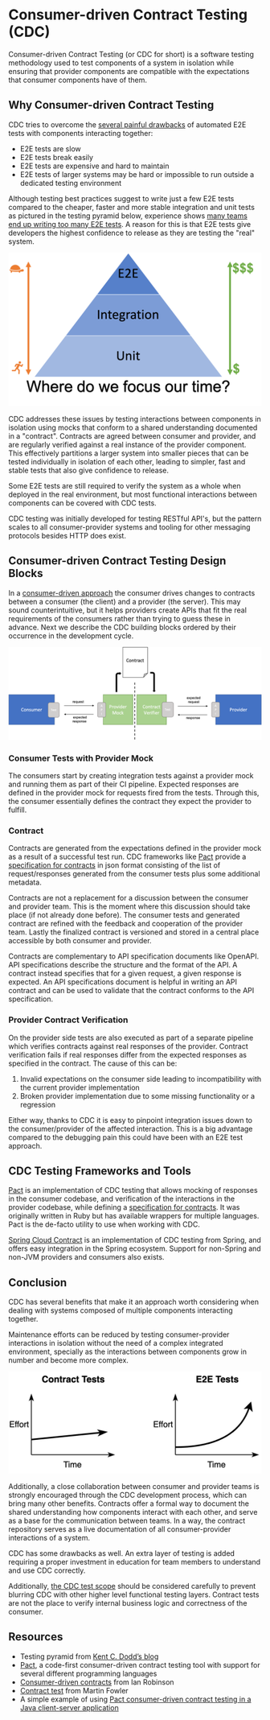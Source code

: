 # Consumer-driven Contract Testing (CDC)

Consumer-driven Contract Testing (or CDC for short) is a software testing methodology used to test components of a system in isolation while ensuring that provider components are compatible with the expectations that consumer components have of them.

## Why Consumer-driven Contract Testing

CDC tries to overcome the [several painful drawbacks](https://pactflow.io/blog/proving-e2e-tests-are-a-scam) of automated E2E tests with components interacting together:

* E2E tests are slow
* E2E tests break easily
* E2E tests are expensive and hard to maintain
* E2E tests of larger systems may be hard or impossible to run outside a dedicated testing environment

Although testing best practices suggest to write just a few E2E tests compared to the cheaper, faster and more stable integration and unit tests as pictured in the testing pyramid below, experience shows [many teams end up writing too many E2E tests](https://testing.googleblog.com/2015/04/just-say-no-to-more-end-to-end-tests.html). A reason for this is that E2E tests give developers the highest confidence to release as they are testing the "real" system.

![E2E Testing Pyramid](./images/testing-pyramid.png)

CDC addresses these issues by testing interactions between components in isolation using mocks that conform to a shared understanding documented in a "contract". Contracts are agreed between consumer and provider, and are regularly verified against a real instance of the provider component. This effectively partitions a larger system into smaller pieces that can be tested individually in isolation of each other, leading to simpler, fast and stable tests that also give confidence to release.

Some E2E tests are still required to verify the system as a whole when deployed in the real environment, but most functional interactions between components can be covered with CDC tests.

CDC testing was initially developed for testing RESTful API's, but the pattern scales to all consumer-provider systems and tooling for other messaging protocols besides HTTP does exist.

## Consumer-driven Contract Testing Design Blocks

In a [consumer-driven approach](https://martinfowler.com/articles/consumerDrivenContracts.html) the consumer drives changes to contracts between a consumer (the client) and a provider (the server). This may sound counterintuitive, but it helps providers create APIs that fit the real requirements of the consumers rather than trying to guess these in advance. Next we describe the CDC building blocks ordered by their occurrence in the development cycle.

![CDC testing](./images/cdc-testing.png)

### Consumer Tests with Provider Mock

The consumers start by creating integration tests against a provider mock and running them as part of their CI pipeline. Expected responses are defined in the provider mock for requests fired from the tests. Through this, the consumer essentially defines the contract they expect the provider to fulfill.

### Contract

Contracts are generated from the expectations defined in the provider mock as a result of a successful test run. CDC frameworks like [Pact](https://docs.pact.io/) provide a [specification for contracts](https://github.com/pact-foundation/pact-specification) in json format consisting of the list of request/responses generated from the consumer tests plus some additional metadata.

Contracts are not a replacement for a discussion between the consumer and provider team. This is the moment where this discussion should take place (if not already done before). The consumer tests and generated contract are refined with the feedback and cooperation of the provider team. Lastly the finalized contract is versioned and stored in a central place accessible by both consumer and provider.

Contracts are complementary to API specification documents like OpenAPI. API specifications describe the structure and the format of the API. A contract instead specifies that for a given request, a given response is expected. An API specifications document is helpful in writing an API contract and can be used to validate that the contract conforms to the API specification.

### Provider Contract Verification

On the provider side tests are also executed as part of a separate pipeline which verifies contracts against real responses of the provider. Contract verification fails if real responses differ from the expected responses as specified in the contract. The cause of this can be:

1. Invalid expectations on the consumer side leading to incompatibility with the current provider implementation
2. Broken provider implementation due to some missing functionality or a regression

Either way, thanks to CDC it is easy to pinpoint integration issues down to the consumer/provider of the affected interaction. This is a big advantage compared to the debugging pain this could have been with an E2E test approach.

## CDC Testing Frameworks and Tools

[Pact](https://docs.pact.io/) is an implementation of CDC testing that allows mocking of responses in the consumer codebase, and verification of the interactions in the provider codebase, while defining a [specification for contracts](https://github.com/pact-foundation/pact-specification). It was originally written in Ruby but has available wrappers for multiple languages. Pact is the de-facto utility to use when working with CDC.

[Spring Cloud Contract](https://cloud.spring.io/spring-cloud-contract/reference/html) is an implementation of CDC testing from Spring, and offers easy integration in the Spring ecosystem. Support for non-Spring and non-JVM providers and consumers also exists.

## Conclusion

CDC has several benefits that make it an approach worth considering when dealing with systems composed of multiple components interacting together.

Maintenance efforts can be reduced by testing consumer-provider interactions in isolation without the need of a complex integrated environment, specially as the interactions between components grow in number and become more complex.

![CDC VS E2E tests](./images/cdc-vs-e2e.png)

Additionally, a close collaboration between consumer and provider teams is strongly encouraged through the CDC development process, which can bring many other benefits. Contracts offer a formal way to document the shared understanding how components interact with each other, and serve as a base for the communication between teams. In a way, the contract repository serves as a live documentation of all consumer-provider interactions of a system.

CDC has some drawbacks as well. An extra layer of testing is added requiring a proper investment in education for team members to understand and use CDC correctly.

Additionally, [the CDC test scope](https://docs.pact.io/getting_started/testing-scope) should be considered carefully to prevent blurring CDC with other higher level functional testing layers. Contract tests are not the place to verify internal business logic and correctness of the consumer.

## Resources

* Testing pyramid from [Kent C. Dodd’s blog](https://blog.kentcdodds.com/write-tests-not-too-many-mostly-integration-5e8c7fff591c)
* [Pact](https://docs.pact.io/), a code-first consumer-driven contract testing tool with support for several different programming languages
* [Consumer-driven contracts](https://martinfowler.com/articles/consumerDrivenContracts.html) from Ian Robinson
* [Contract test](https://martinfowler.com/bliki/ContractTest.html) from Martin Fowler
* A simple example of using [Pact consumer-driven contract testing in a Java client-server application](https://github.com/oottka/pact-spring)
